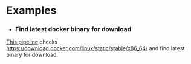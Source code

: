 # Examples

- ### Find latest docker binary for download

[This pipeline](find_latest_docker_binary.yaml) checks https://download.docker.com/linux/static/stable/x86_64/ and find latest binary for download.

